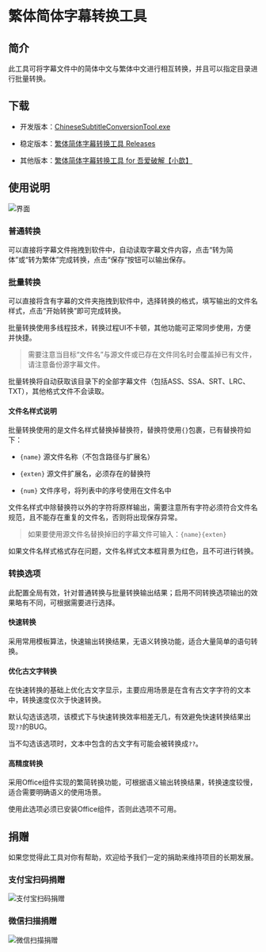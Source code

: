 # 繁体简体字幕转换工具

## 简介
此工具可将字幕文件中的简体中文与繁体中文进行相互转换，并且可以指定目录进行批量转换。

## 下载
- 开发版本：[ChineseSubtitleConversionTool.exe](https://github.com/xiaoxinpro/ChineseSubtitleConversionTool/raw/master/ChineseSubtitleConversionTool/bin/Debug/ChineseSubtitleConversionTool.exe)

- 稳定版本：[繁体简体字幕转换工具 Releases](https://github.com/xiaoxinpro/ChineseSubtitleConversionTool/releases)

- 其他版本：[繁体简体字幕转换工具 for 吾爱破解【小歆】](https://github.com/xiaoxinpro/ChineseSubtitleConversionTool/releases/download/V0.3.0.42/ChineseSubtitleConversionTool.52pojie.zip)

## 使用说明

![界面](https://github.com/xiaoxinpro/ChineseSubtitleConversionTool/blob/master/Image.png)

### 普通转换
可以直接将字幕文件拖拽到软件中，自动读取字幕文件内容，点击“转为简体”或“转为繁体”完成转换，点击“保存”按钮可以输出保存。

### 批量转换
可以直接将含有字幕的文件夹拖拽到软件中，选择转换的格式，填写输出的文件名样式，点击“开始转换”即可完成转换。

批量转换使用多线程技术，转换过程UI不卡顿，其他功能可正常同步使用，方便并快捷。

> 需要注意当目标“文件名”与源文件或已存在文件同名时会覆盖掉已有文件，请注意备份源字幕文件。

批量转换将自动获取该目录下的全部字幕文件（包括ASS、SSA、SRT、LRC、TXT），其他格式文件不会读取。

#### 文件名样式说明
批量转换使用的是文件名样式替换掉替换符，替换符使用`{}`包裹，已有替换符如下：

- `{name}` 源文件名称（不包含路径与扩展名）

- `{exten}` 源文件扩展名，必须存在的替换符

- `{num}` 文件序号，将列表中的序号使用在文件名中

文件名样式中除替换符以外的字符将原样输出，需要注意所有字符必须符合文件名规范，且不能存在重复的文件名，否则将出现保存异常。

> 如果要使用源文件名替换掉旧的字幕文件可输入：`{name}{exten}`

如果文件名样式格式存在问题，文件名样式文本框背景为红色，且不可进行转换。

### 转换选项
此配置全局有效，针对普通转换与批量转换输出结果；启用不同转换选项输出的效果略有不同，可根据需要进行选择。

#### 快速转换
采用常用模板算法，快速输出转换结果，无语义转换功能，适合大量简单的语句转换。

#### 优化古文字转换
在快速转换的基础上优化古文字显示，主要应用场景是在含有古文字字符的文本中，转换速度仅次于快速转换。

默认勾选该选项，该模式下与快速转换效率相差无几，有效避免快速转换结果出现`??`的BUG。

当不勾选该选项时，文本中包含的古文字有可能会被转换成`??`。

#### 高精度转换
采用Office组件实现的繁简转换功能，可根据语义输出转换结果，转换速度较慢，适合需要明确语义的使用场景。

使用此选项必须已安装Office组件，否则此选项不可用。

## 捐赠
如果您觉得此工具对你有帮助，欢迎给予我们一定的捐助来维持项目的长期发展。

### 支付宝扫码捐赠

![支付宝扫码捐赠](https://github.com/xiaoxinpro/xxjzWeb/blob/master/Public/Home/i/alipay.png)

### 微信扫描捐赠

![微信扫描捐赠](https://github.com/xiaoxinpro/xxjzWeb/blob/master/Public/Home/i/wechat.png)